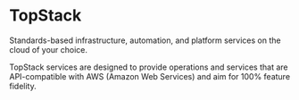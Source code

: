 TopStack
========

Standards-based infrastructure, automation, and platform services on the 
cloud of your choice.

TopStack services are designed to provide operations and services that are 
API-compatible with AWS (Amazon Web Services) and aim for 100% feature fidelity.
